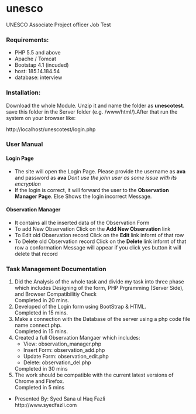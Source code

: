 # unesco

UNESCO Associate Project officer Job Test


<h3>Requirements:</h3>
<ul>
	<li>PHP 5.5 and above</li>
	<li>Apache / Tomcat</li>
	<li>Bootstap 4.1 (incuded)</li>
	<li>host: 185.14.184.54</li>
	<li>database: interview</li>
	
	
	
	
</ul>

<h3>Installation:</h3>
Download the whole Module. Unzip it and name the folder as <strong>unescotest</strong>. save this folder in the Server folder (e.g. /www/html/).After that run the system on your browser like: 
<p>http://localhost/unescotest/login.php</p>

<h3>User Manual</h3>
<h4>Login Page</h4>
<ul>
	<li>The site will open the Login Page. Please provide the username as <strong>ava</strong> and password as <strong>ava</strong> <em>Dont use the john user as some issue with its encryption </em></li>
 <li>If the login is correct, it will forward the user to the <strong>Observation Manager Page</strong>. Else Shows the login incorrect Message.</li>
  </ul>

<h4>Observation Manager</h4>
<ul>
  <li>It contains all the inserted data of the Observation Form</li>
  <li>To add New Observation Click on the <strong> Add New Observation </strong> link</li>
   <li>To Edit old Observation record Click on the <strong> Edit </strong> link infornt of that row</li>
   <li>To Delete old Observation record Click on the <strong> Delete </strong> link infornt of that row a conformation Message will appear if you click yes button it will delete that record</li>
</ul>

    	
<h3>Task Management Documentation</h3>
<ol>
<li>Did the Analysis of the whole task and divide my task into three phase which includes Designing of the form, PHP Prgramming (Server Side), and Browser Compatibilitiy Check 
<br />Completed in 20 mins. 
</li>	

<li>Developed of the Login form using BootStrap & HTML.
<br />Completed in 15 mins. 
</li>


<li>Make a connection with the Database of the server using a php code file name connect.php.   
<br />Completed in 15 mins.
</li>

<li>Created a full Observation Mangaer which includes:
<ul>	
	<li>View: observation_manager.php</li>
	<li>Insert Form: observation_add.php</li>
	<li>Update Form: observation_edit.php</li>
	<li>Delete: observation_del.php</li>
</ul>
Completed in 30 mins
</li>


<li>The work should be compatible with the current latest versions of Chrome and Firefox.	
<br />Completed in 5 mins
</li>

</ol>

<ul>	
	<li>Presented By: Syed Sana ul Haq Fazli<br />
	http://www.syedfazli.com</li>

</ul>

